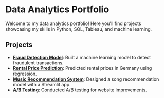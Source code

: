 # Data Analytics Portfolio

Welcome to my data analytics portfolio! Here you'll find projects showcasing my skills in Python, SQL, Tableau, and machine learning.

## Projects
- **[Fraud Detection Model](https://github.com/spq-data/fraud-detection-model)**: Built a machine learning model to detect fraudulent transactions.
- **[Rental Price Prediction](https://github.com/spq-data/rental-price-prediction)**: Predicted rental prices in Germany using regression.
- **[Music Recommendation System](https://github.com/spq-data/music-recommendation-system)**: Designed a song recommendation model with a Streamlit app.
- **[A/B Testing](https://github.com/spq-data/ab-testing-analysis)**: Conducted A/B testing for website improvements.
